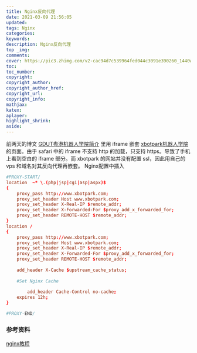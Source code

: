 ```yaml
---
title: Nginx反向代理
date: 2021-03-09 21:56:05
updated:
tags: Nginx
categories: 
keywords:
description: Nginx反向代理
top _img:
comments:
cover: https://pic3.zhimg.com/v2-cac94d7c539964fed044c3091e390260_1440w.jpg
toc:
toc_number:
copyright:
copyright_author:
copyright_author_href:
copyright_url:
copyright_info:
mathjax:
katex:
aplayer:
highlight_shrink:
aside:
---
```

前两天的博文 [GDUT粤港机器人学院简介](/20210306/GDUT粤港机器人学院/) 里用 iframe 嵌套 [xbotpark机器人学院](http://www.xbotpark.com/robotic/) 的页面。由于 safari 中的 iframe 不支持 http 的加载，只支持 https。导致了手机上看到空白的 iframe 部分。而 xbotpark 的网站并没有配置 ssl，因此用自己的 vps 和域名对其反向代理再嵌套。
Nginx配置中插入
```conf
#PROXY-START/
location  ~* \.(php|jsp|cgi|asp|aspx)$
{
    proxy_pass http://www.xbotpark.com;
    proxy_set_header Host www.xbotpark.com;
    proxy_set_header X-Real-IP $remote_addr;
    proxy_set_header X-Forwarded-For $proxy_add_x_forwarded_for;
    proxy_set_header REMOTE-HOST $remote_addr;
}
location /
{
    proxy_pass http://www.xbotpark.com;
    proxy_set_header Host www.xbotpark.com;
    proxy_set_header X-Real-IP $remote_addr;
    proxy_set_header X-Forwarded-For $proxy_add_x_forwarded_for;
    proxy_set_header REMOTE-HOST $remote_addr;
    
    add_header X-Cache $upstream_cache_status;
    
    #Set Nginx Cache
    
    	add_header Cache-Control no-cache;
    expires 12h;
}

#PROXY-END/
```
### 参考资料
[nginx教程](https://nginx.rails365.net/)